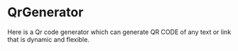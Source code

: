 # QrGenerator
Here is a Qr code generator which can generate QR CODE of any text or link that is dynamic and flexible.
